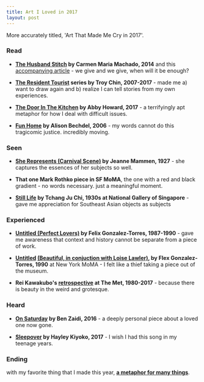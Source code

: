 ```yaml
---
title: Art I Loved in 2017
layout: post
---
```


More accurately titled, 'Art That Made Me Cry in 2017'.

### Read

* __[The Husband Stitch](https://granta.com/the-husband-stitch/) by Carmen Maria Machado, 2014__ and this [accompanying article](https://electricliterature.com/what-i-dont-tell-my-students-about-the-husband-stitch-690899157394) - we give and we give, when will it be enough?

* __[The Resident Tourist](https://www.drearyweary.com/tourist/) series by Troy Chin, 2007-2017__ - made me a) want to draw again and b) realize I can tell stories from my own experiences.

* __[The Door In The Kitchen](http://www.terror-town.com/stories/4) by Abby Howard, 2017__ - a terrifyingly apt metaphor for how I deal with difficult issues.

* __[Fun Home](https://www.goodreads.com/book/show/26135825-fun-home) by Alison Bechdel, 2006__ - my words cannot do this tragicomic justice. incredibly moving.

### Seen

* __[She Represents (Carnival Scene)](https://theartstack.com/artist/jeanne-mammen/she-represents-1927) by Jeanne Mammen, 1927__ - she captures the essences of her subjects so well.

* __That one Mark Rothko piece in SF MoMA__, the one with a red and black gradient - no words necessary. just a meaningful moment.

* __[Still Life](/assets/images/learnings/still-life.jpg) by Tchang Ju Chi, 1930s at National Gallery of Singapore__ - gave me appreciation for Southeast Asian objects as subjects


### Experienced

* __[Untitled (Perfect Lovers)](http://www.theartstory.org/artist-gonzalez-torres-felix-artworks.htm) by Felix Gonzalez-Torres, 1987-1990__ - gave me awareness that context and history cannot be separate from a piece of work.

* __[Untitled](/assets/images/learnings/beautiful1.jpg) [(Beautiful, in conjuction with Loise Lawler)](/assets/images/learnings/beautiful2.jpg), by Flex Gonzalez-Torres, 1990__ at New York MoMA - I felt like a thief taking a piece out of the museum.

* __Rei Kawakubo's [retrospective](https://www.metmuseum.org/exhibitions/listings/2017/rei-kawakubo) at The Met, 1980-2017__ - because there is beauty in the weird and grotesque.


### Heard

* __[On Saturday](https://www.youtube.com/watch?v=9OryngHKUjY) by Ben Zaidi, 2016__ - a deeply personal piece about a loved one now gone.

* __[Sleepover](https://www.youtube.com/watch?v=W6jxPFtIAnw) by Hayley Kiyoko, 2017__ - I wish I had this song in my teenage years.

### Ending
with my favorite thing that I made this year, __[a metaphor for many things](/assets/images/art/metaphor.jpg)__.

